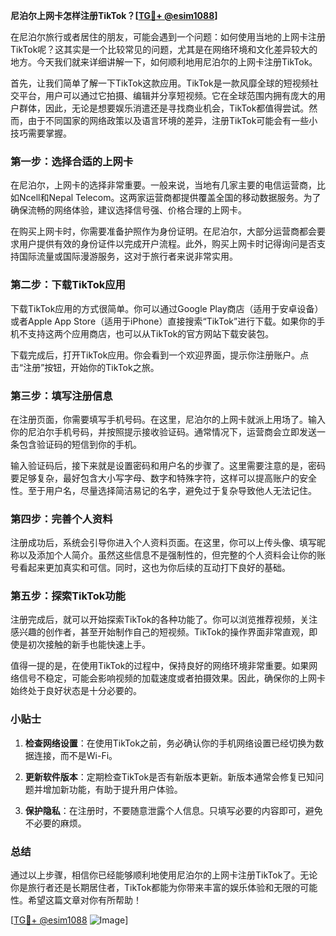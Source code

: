 **尼泊尔上网卡怎样注册TikTok？[[TG💪+ @esim1088](https://t.me/s/esim1088)]**

在尼泊尔旅行或者居住的朋友，可能会遇到一个问题：如何使用当地的上网卡注册TikTok呢？这其实是一个比较常见的问题，尤其是在网络环境和文化差异较大的地方。今天我们就来详细讲解一下，如何顺利地用尼泊尔的上网卡注册TikTok。

首先，让我们简单了解一下TikTok这款应用。TikTok是一款风靡全球的短视频社交平台，用户可以通过它拍摄、编辑并分享短视频。它在全球范围内拥有庞大的用户群体，因此，无论是想要娱乐消遣还是寻找商业机会，TikTok都值得尝试。然而，由于不同国家的网络政策以及语言环境的差异，注册TikTok可能会有一些小技巧需要掌握。

### 第一步：选择合适的上网卡

在尼泊尔，上网卡的选择非常重要。一般来说，当地有几家主要的电信运营商，比如Ncell和Nepal Telecom。这两家运营商都提供覆盖全国的移动数据服务。为了确保流畅的网络体验，建议选择信号强、价格合理的上网卡。

在购买上网卡时，你需要准备护照作为身份证明。在尼泊尔，大部分运营商都会要求用户提供有效的身份证件以完成开户流程。此外，购买上网卡时记得询问是否支持国际流量或国际漫游服务，这对于旅行者来说非常实用。

### 第二步：下载TikTok应用

下载TikTok应用的方式很简单。你可以通过Google Play商店（适用于安卓设备）或者Apple App Store（适用于iPhone）直接搜索“TikTok”进行下载。如果你的手机不支持这两个应用商店，也可以从TikTok的官方网站下载安装包。

下载完成后，打开TikTok应用。你会看到一个欢迎界面，提示你注册账户。点击“注册”按钮，开始你的TikTok之旅。

### 第三步：填写注册信息

在注册页面，你需要填写手机号码。在这里，尼泊尔的上网卡就派上用场了。输入你的尼泊尔手机号码，并按照提示接收验证码。通常情况下，运营商会立即发送一条包含验证码的短信到你的手机。

输入验证码后，接下来就是设置密码和用户名的步骤了。这里需要注意的是，密码要足够复杂，最好包含大小写字母、数字和特殊字符，这样可以提高账户的安全性。至于用户名，尽量选择简洁易记的名字，避免过于复杂导致他人无法记住。

### 第四步：完善个人资料

注册成功后，系统会引导你进入个人资料页面。在这里，你可以上传头像、填写昵称以及添加个人简介。虽然这些信息不是强制性的，但完整的个人资料会让你的账号看起来更加真实和可信。同时，这也为你后续的互动打下良好的基础。

### 第五步：探索TikTok功能

注册完成后，就可以开始探索TikTok的各种功能了。你可以浏览推荐视频，关注感兴趣的创作者，甚至开始制作自己的短视频。TikTok的操作界面非常直观，即使是初次接触的新手也能快速上手。

值得一提的是，在使用TikTok的过程中，保持良好的网络环境非常重要。如果网络信号不稳定，可能会影响视频的加载速度或者拍摄效果。因此，确保你的上网卡始终处于良好状态是十分必要的。

### 小贴士

1. **检查网络设置**：在使用TikTok之前，务必确认你的手机网络设置已经切换为数据连接，而不是Wi-Fi。
   
2. **更新软件版本**：定期检查TikTok是否有新版本更新。新版本通常会修复已知问题并增加新功能，有助于提升用户体验。

3. **保护隐私**：在注册时，不要随意泄露个人信息。只填写必要的内容即可，避免不必要的麻烦。

### 总结

通过以上步骤，相信你已经能够顺利地使用尼泊尔的上网卡注册TikTok了。无论你是旅行者还是长期居住者，TikTok都能为你带来丰富的娱乐体验和无限的可能性。希望这篇文章对你有所帮助！

[[TG💪+ @esim1088](https://t.me/s/esim1088) ![Image](https://i.postimg.cc/4NQfJmqS/Snipaste-2025-05-13-00-14-12.png)]